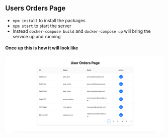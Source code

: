 ## Users Orders Page

- `npm install` to install the packages
- `npm start` to start the server
- Instead `docker-compose build` and `docker-compose up` will bring the service up and running

#### Once up this is how it will look like
![Users Orders Page](./demo/home_main.png)
